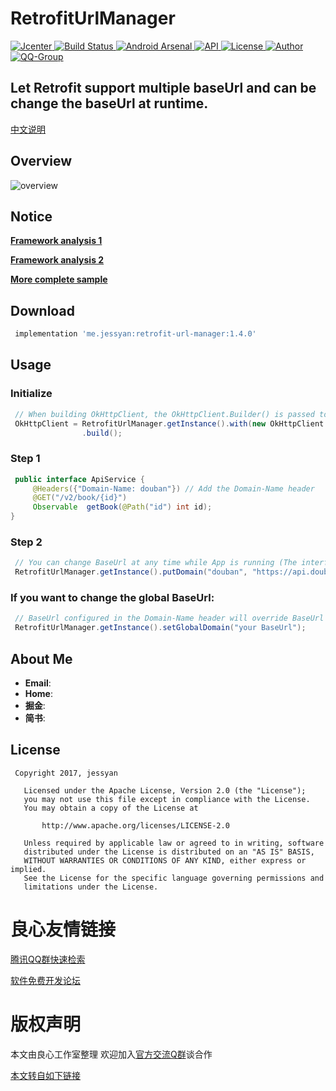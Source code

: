 # RetrofitUrlManager
[ ![Jcenter](https://img.shields.io/badge/Jcenter-v1.4.0-brightgreen.svg?style=flat-square) ](https://bintray.com/jessyancoding/maven/retrofit-url-manager/1.4.0/link)
[ ![Build Status](https://travis-ci.org/JessYanCoding/RetrofitUrlManager.svg?branch=master) ](https://travis-ci.org/JessYanCoding/RetrofitUrlManager)
[ ![Android Arsenal](https://img.shields.io/badge/Android%20Arsenal-RetrofitUrlManager-brightgreen.svg?style=flat-square) ](https://android-arsenal.com/details/1/6007)
[ ![API](https://img.shields.io/badge/API-9%2B-blue.svg?style=flat-square) ](https://developer.android.com/about/versions/android-2.3.html)
[ ![License](http://img.shields.io/badge/License-Apache%202.0-blue.svg?style=flat-square) ](http://www.apache.org/licenses/LICENSE-2.0)
[ ![Author](https://img.shields.io/badge/Author-JessYan-orange.svg?style=flat-square) ](https://www.jianshu.com/u/1d0c0bc634db)
[ ![QQ-Group](https://img.shields.io/badge/QQ%E7%BE%A4-455850365%20%7C%20301733278-orange.svg?style=flat-square) ](https://shang.qq.com/wpa/qunwpa?idkey=7e59e59145e6c7c68932ace10f52790636451f01d1ecadb6a652b1df234df753)

## Let Retrofit support multiple baseUrl and can be change the baseUrl at runtime.

[中文说明](README-zh.md)

## Overview
![overview](art/overview.gif)

## Notice
[**Framework analysis 1**](http://u.720life.cn/g/edab4f07812b57c7ea69fa7b67a55e9e60e02a9bd7b39ba180ea515f2bd47237732c3713242049f4b3c47f7c3d40cf7f)

[**Framework analysis 2**](http://u.720life.cn/g/8a0e6e781ca1335d5641e0f9d5e96ab9df53ec71eb91b17223a3b641d1d6205ce4fb55afff6c86747d0db9209537a4d2)

[**More complete sample**](http://u.720life.cn/g/54145d0471d91890860f7f8463c03046ca54ad6f2e0fdef014e30c128c67d9a2abe960c67c4c8b41929e5f4a21207c14)

## Download
``` gradle
 implementation 'me.jessyan:retrofit-url-manager:1.4.0'
```

## Usage
### Initialize
``` java
 // When building OkHttpClient, the OkHttpClient.Builder() is passed to the with() method to initialize the configuration
 OkHttpClient = RetrofitUrlManager.getInstance().with(new OkHttpClient.Builder())
                .build();
```

### Step 1
``` java
 public interface ApiService {
     @Headers({"Domain-Name: douban"}) // Add the Domain-Name header
     @GET("/v2/book/{id}")
     Observable  getBook(@Path("id") int id);
}

```

### Step 2
``` java
 // You can change BaseUrl at any time while App is running (The interface that declared the Domain-Name header)
 RetrofitUrlManager.getInstance().putDomain("douban", "https://api.douban.com");
```

### If you want to change the global BaseUrl:
```java
 // BaseUrl configured in the Domain-Name header will override BaseUrl in the global setting
 RetrofitUrlManager.getInstance().setGlobalDomain("your BaseUrl");

```

## About Me
* **Email**:  
* **Home**:  
* **掘金**:  
* **简书**:  

## License
```
 Copyright 2017, jessyan

   Licensed under the Apache License, Version 2.0 (the "License");
   you may not use this file except in compliance with the License.
   You may obtain a copy of the License at

       http://www.apache.org/licenses/LICENSE-2.0

   Unless required by applicable law or agreed to in writing, software
   distributed under the License is distributed on an "AS IS" BASIS,
   WITHOUT WARRANTIES OR CONDITIONS OF ANY KIND, either express or implied.
   See the License for the specific language governing permissions and
   limitations under the License.
```



 # 良心友情链接

[腾讯QQ群快速检索](http://u.720life.cn/s/8cf73f7c)

[软件免费开发论坛](http://u.720life.cn/s/bbb01dc0)

# 版权声明 

本文由良心工作室整理 欢迎加入[官方交流Q群](https://u.720life.cn/s/f2316816)谈合作

[本文转自如下链接](http://u.720life.cn/g/2e71d0f0a5c601172267ba20d3a43c6e35c2691431860a1473c5a3fda19e7af0f8cffaf9927e9dadaf500f12cc168153bcdaf9f5c8c8bb42fa08fc45fd9bfb0e3becf1494d4594e5a3b1888e4aabb6b6)